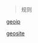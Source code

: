 >规则

[geoip](https://github.com/Loyalsoldier/v2ray-rules-dat/releases/latest/download/geoip.dat)

[geosite](https://github.com/Loyalsoldier/v2ray-rules-dat/releases/latest/download/geosite.dat)

